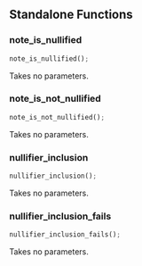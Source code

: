 ## Standalone Functions

### note_is_nullified

```rust
note_is_nullified();
```

Takes no parameters.

### note_is_not_nullified

```rust
note_is_not_nullified();
```

Takes no parameters.

### nullifier_inclusion

```rust
nullifier_inclusion();
```

Takes no parameters.

### nullifier_inclusion_fails

```rust
nullifier_inclusion_fails();
```

Takes no parameters.


